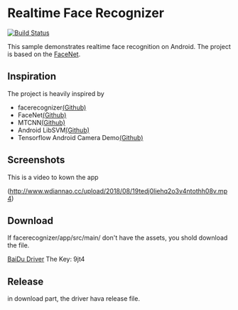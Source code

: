 # Realtime Face Recognizer

[![Build Status](https://travis-ci.org/pillarpond/facerecognizer.svg?branch=master)](https://travis-ci.org/pillarpond/facerecognizer)

This sample demonstrates realtime face recognition on Android. The project is based on the [FaceNet](https://arxiv.org/abs/1503.03832).


## Inspiration
The project is heavily inspired by

* facerecognizer[(Github)](https://github.com/pillarpond/facerecognizer)
* FaceNet[(Github)](https://github.com/davidsandberg/facenet)
* MTCNN[(Github)](https://github.com/blaueck/tf-mtcnn)
* Android LibSVM[(Github)](https://github.com/yctung/AndroidLibSVM)
* Tensorflow Android Camera Demo[(Github)](https://github.com/tensorflow/tensorflow/tree/master/tensorflow/examples/android)

## Screenshots
This is a video to kown the app

(http://www.wdiannao.cc/upload/2018/08/19tedj0liehq2o3v4ntothh08v.mp4)


## Download
If facerecognizer/app/src/main/ don't have the assets, you shold download the file.

[BaiDu Driver](https://pan.baidu.com/s/1ZWt4OIdvf3q1hfzO0TM0PA) The Key: 9jt4

## Release
in download part, the driver hava release file.
